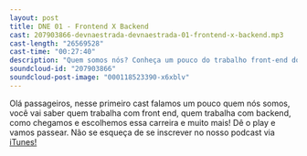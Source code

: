 ```yaml
---
layout: post
title: DNE 01 - Frontend X Backend
cast: 207903866-devnaestrada-devnaestrada-01-frontend-x-backend.mp3
cast-length: "26569528"
cast-time: "00:27:40"
description: "Quem somos nós? Conheça um pouco do trabalho front-end do femontanha e back-end do Ramon"
soundcloud-id: "207903866"
soundcloud-post-image: "000118523390-x6xblv"
---
```

Olá passageiros, nesse primeiro cast falamos um pouco quem nós somos, você vai saber quem trabalha com front end, quem trabalha com backend, como chegamos e escolhemos essa carreira e muito mais! Dê o play e vamos passear.
Não se esqueça de se inscrever no nosso podcast via [iTunes!]({{site.itunes_url}})
